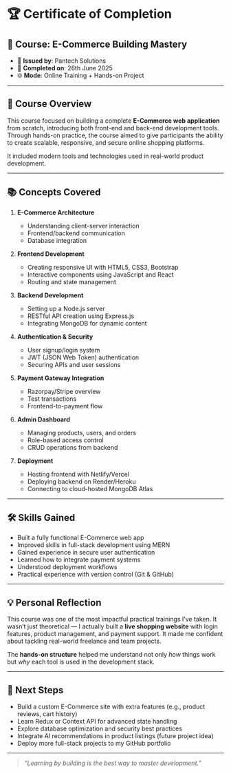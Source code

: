 # 🏆 Certificate of Completion

## 📘 Course: **E-Commerce Building Mastery**

- 🏫 **Issued by**: Pantech Solutions  
- 📅 **Completed on**: 26th June 2025  
- 🌐 **Mode**: Online Training + Hands-on Project  

---

## 🧠 Course Overview

This course focused on building a complete **E-Commerce web application** from scratch, introducing both front-end and back-end development tools. Through hands-on practice, the course aimed to give participants the ability to create scalable, responsive, and secure online shopping platforms.

It included modern tools and technologies used in real-world product development.

---

## 📚 Concepts Covered

1. **E-Commerce Architecture**
   - Understanding client-server interaction
   - Frontend/backend communication
   - Database integration

2. **Frontend Development**
   - Creating responsive UI with HTML5, CSS3, Bootstrap  
   - Interactive components using JavaScript and React  
   - Routing and state management  

3. **Backend Development**
   - Setting up a Node.js server  
   - RESTful API creation using Express.js  
   - Integrating MongoDB for dynamic content  

4. **Authentication & Security**
   - User signup/login system  
   - JWT (JSON Web Token) authentication  
   - Securing APIs and user sessions  

5. **Payment Gateway Integration**
   - Razorpay/Stripe overview  
   - Test transactions  
   - Frontend-to-payment flow  

6. **Admin Dashboard**
   - Managing products, users, and orders  
   - Role-based access control  
   - CRUD operations from backend  

7. **Deployment**
   - Hosting frontend with Netlify/Vercel  
   - Deploying backend on Render/Heroku  
   - Connecting to cloud-hosted MongoDB Atlas

---

## 🛠️ Skills Gained

- Built a fully functional E-Commerce web app  
- Improved skills in full-stack development using MERN  
- Gained experience in secure user authentication  
- Learned how to integrate payment systems  
- Understood deployment workflows  
- Practical experience with version control (Git & GitHub)

---

## 💡 Personal Reflection

This course was one of the most impactful practical trainings I’ve taken. It wasn’t just theoretical — I actually built a **live shopping website** with login features, product management, and payment support. It made me confident about tackling real-world freelance and team projects.

The **hands-on structure** helped me understand not only *how* things work but *why* each tool is used in the development stack.

---

## 🚀 Next Steps

- Build a custom E-Commerce site with extra features (e.g., product reviews, cart history)  
- Learn Redux or Context API for advanced state handling  
- Explore database optimization and security best practices  
- Integrate AI recommendations in product listings (future project idea)  
- Deploy more full-stack projects to my GitHub portfolio

---

> *“Learning by building is the best way to master development.”*  
